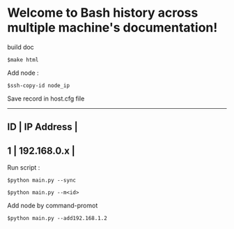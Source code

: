 # Welcome to Bash history across multiple machine's documentation!

build doc

```$make html```




Add node :

```$ssh-copy-id node_ip```


Save record in host.cfg file

-----------------------------
ID      | IP Address        |
-----------------------------
1       | 192.168.0.x       |
-----------------------------


Run script :

```$python main.py --sync```

```$python main.py --m<id>```



Add node by command-promot

```$python main.py --add192.168.1.2```
